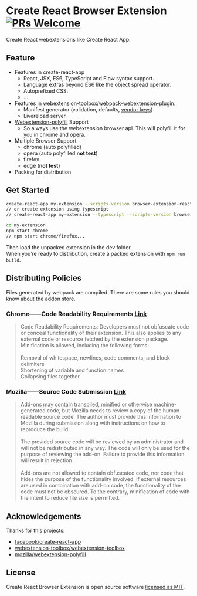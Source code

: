 # Create React Browser Extension [![PRs Welcome](https://img.shields.io/badge/PRs-welcome-green.svg)](https://github.com/gxvv/create-react-browser-extension/pulls)

Create React webextensions like Create React App.

## Feature

- Features in create-react-app
  - React, JSX, ES6, TypeScript and Flow syntax support.
  - Language extras beyond ES6 like the object spread operator.
  - Autoprefixed CSS.
  - ...
- Features in [webextension-toolbox/webpack-webextension-plugin](https://github.com/webextension-toolbox/webpack-webextension-plugin).
  - Manifest generator.(validation, defaults, [vendor keys](https://github.com/webextension-toolbox/webextension-toolbox#manifest-vendor-keys))
  - Livereload server.
- [Webextension-polyfill](https://github.com/mozilla/webextension-polyfill) Support
  - So always use the webextension browser api. This will polyfill it for you in chrome and opera.
- Multiple Browser Support
  - chrome (auto polyfilled)
  - opera (auto polyfilled **not test**)
  - firefox
  - edge (**not test**)
- Packing for distribution

## Get Started

```sh
create-react-app my-extension --scripts-version browser-extension-react-scripts
// or create extension using typescript
// create-react-app my-extension --typescript --scripts-version browser-extension-react-scripts

cd my-extension
npm start chrome
// npm start chrome/firefox...
```

Then load the unpacked extension in the dev folder.<br>
When you’re ready to distribution, create a packed extension with `npm run build`.

## Distributing Policies

Files generated by webpack are compiled. There are some rules you should know about the addon store.

### Chrome——Code Readability Requirements [Link](https://developer.chrome.com/webstore/program_policies#content_policies)

> Code Readability Requirements: Developers must not obfuscate code or conceal functionality of their extension. This also applies to any external code or resource fetched by the extension package. Minification is allowed, including the following forms:<br><br>
> Removal of whitespace, newlines, code comments, and block delimiters<br>
> Shortening of variable and function names<br>
> Collapsing files together

### Mozilla——Source Code Submission [Link](https://developer.mozilla.org/en-US/docs/Mozilla/Add-ons/AMO/Policy/Reviews#Source_Code_Submission)

> Add-ons may contain transpiled, minified or otherwise machine-generated code, but Mozilla needs to review a copy of the human-readable source code. The author must provide this information to Mozilla during submission along with instructions on how to reproduce the build.<br><br>
> The provided source code will be reviewed by an administrator and will not be redistributed in any way. The code will only be used for the purpose of reviewing the add-on. Failure to provide this information will result in rejection.<br><br>
> Add-ons are not allowed to contain obfuscated code, nor code that hides the purpose of the functionality involved. If external resources are used in combination with add-on code, the functionality of the code must not be obscured. To the contrary, minification of code with the intent to reduce file size is permitted.

## Acknowledgements

Thanks for this projects:

- [facebook/create-react-app](https://github.com/facebook/create-react-app)
- [webextension-toolbox/webextension-toolbox](https://github.com/webextension-toolbox/webextension-toolbox)
- [mozilla/webextension-polyfill](https://github.com/mozilla/webextension-polyfill)

## License

Create React Browser Extension is open source software [licensed as MIT](https://github.com/gxvv/create-react-browser-extension/blob/master/LICENSE).
